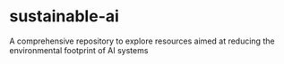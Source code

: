 # sustainable-ai
A comprehensive repository to explore resources aimed at reducing the environmental footprint of AI systems

